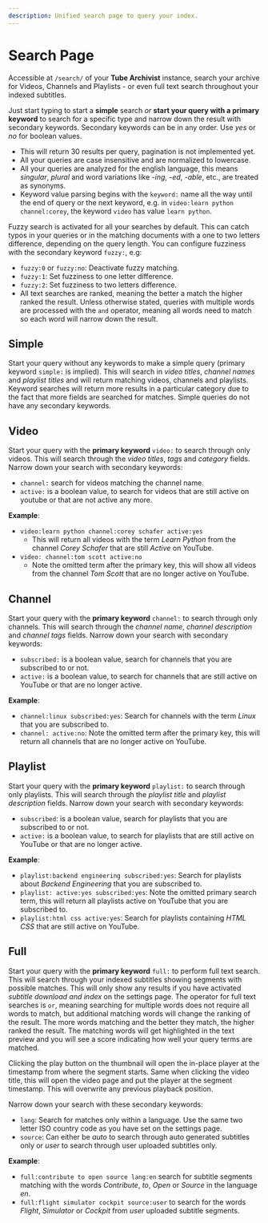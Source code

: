```yaml
---
description: Unified search page to query your index.
---
```


# Search Page
Accessible at `/search/` of your **Tube Archivist** instance, search your archive for Videos, Channels and Playlists - or even full text search throughout your indexed subtitles.

Just start typing to start a **simple** search *or* **start your query with a primary keyword** to search for a specific type and narrow down the result with secondary keywords. Secondary keywords can be in any order. Use *yes* or *no* for boolean values.

- This will return 30 results per query, pagination is not implemented yet.
- All your queries are case insensitive and are normalized to lowercase.
- All your queries are analyzed for the english language, this means *singular*, *plural* and word variations like *-ing*, *-ed*, *-able*, etc., are treated as synonyms.
- Keyword value parsing begins with the `keyword:` name all the way until the end of query or the next keyword, e.g. in `video:learn python channel:corey`, the keyword `video` has value `learn python`.

Fuzzy search is activated for all your searches by default. This can catch typos in your queries or in the matching documents with a one to two letters difference, depending on the query length. You can configure fuzziness with the secondary keyword `fuzzy:`, e.g:

  - `fuzzy:0` or `fuzzy:no`: Deactivate fuzzy matching.
  - `fuzzy:1`: Set fuzziness to one letter difference.
  - `fuzzy:2`: Set fuzziness to two letters difference.
- All text searches are ranked, meaning the better a match the higher ranked the result. Unless otherwise stated, queries with multiple words are processed with the `and` operator, meaning all words need to match so each word will narrow down the result.

## Simple
Start your query without any keywords to make a simple query (primary keyword `simple:` is implied). This will search in *video titles*, *channel names* and *playlist titles* and will return matching videos, channels and playlists. Keyword searches will return more results in a particular category due to the fact that more fields are searched for matches. Simple queries do not have any secondary keywords.

## Video
Start your query with the **primary keyword** `video:` to search through only videos. This will search through the *video titles*, *tags* and *category* fields. Narrow down your search with secondary keywords:

- `channel:` search for videos matching the channel name.
- `active:` is a boolean value, to search for videos that are still active on youtube or that are not active any more.

**Example**:

- `video:learn python channel:corey schafer active:yes`
    - This will return all videos with the term *Learn Python* from the channel *Corey Schafer* that are still *Active* on YouTube.
- `video: channel:tom scott active:no`
    - Note the omitted term after the primary key, this will show all videos from the channel *Tom Scott* that are no longer active on YouTube.

## Channel
Start your query with the **primary keyword** `channel:` to search through only channels. This will search through the *channel name*, *channel description* and *channel tags* fields. Narrow down your search with secondary keywords:

- `subscribed:` is a boolean value, search for channels that you are subscribed to or not.
- `active:` is a boolean value, to search for channels that are still active on YouTube or that are no longer active.

**Example**:

- `channel:linux subscribed:yes`: Search for channels with the term *Linux* that you are subscribed to.
- `channel: active:no`: Note the omitted term after the primary key, this will return all channels that are no longer active on YouTube.

## Playlist
Start your query with the **primary keyword** `playlist:` to search through only playlists. This will search through the *playlist title* and *playlist description* fields. Narrow down your search with secondary keywords:

- `subscribed`: is a boolean value, search for playlists that you are subscribed to or not.
- `active:` is a boolean value, to search for playlists that are still active on YouTube or that are no longer active.

**Example**:

- `playlist:backend engineering subscribed:yes`: Search for playlists about *Backend Engineering* that you are subscribed to.
- `playlist: active:yes subscribed:yes`: Note the omitted primary search term, this will return all playlists active on YouTube that you are subscribed to.
- `playlist:html css active:yes`: Search for playlists containing *HTML CSS* that are still active on YouTube.

## Full
Start your query with the **primary keyword** `full:` to perform full text search. This will search through your indexed subtitles showing segments with possible matches. This will only show any results if you have activated *subtitle download and index* on the settings page. The operator for full text searches is `or`, meaning searching for multiple words does not require all words to match, but additional matching words will change the ranking of the result. The more words matching and the better they match, the higher ranked the result. The matching words will get highlighted in the text preview and you will see a score indicating how well your query terms are matched.

Clicking the play button on the thumbnail will open the in-place player at the timestamp from where the segment starts. Same when clicking the video title, this will open the video page and put the player at the segment timestamp. This will overwrite any previous playback position.

Narrow down your search with these secondary keywords:

- `lang`: Search for matches only within a language. Use the same two letter ISO country code as you have set on the settings page.
- `source`: Can either be *auto* to search through auto generated subtitles only or *user* to search through user uploaded subtitles only.

**Example**:

- `full:contribute to open source lang:en` search for subtitle segments matching with the words *Contribute*, *to*, *Open* or *Source* in the language *en*.
- `full:flight simulator cockpit source:user` to search for the words *Flight*, *Simulator* or *Cockpit* from *user* uploaded subtitle segments.
